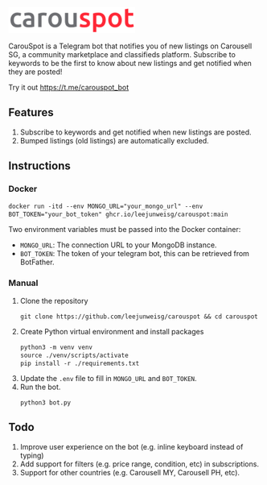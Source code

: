 <img src="./assets/logo-transparent.png" width="50%" height="50%" title="Logo" alt="Logo">

CarouSpot is a Telegram bot that notifies you of new listings on Carousell SG, a community marketplace and classifieds platform.
Subscribe to keywords to be the first to know about new listings and get notified when they are posted!

Try it out https://t.me/carouspot_bot

## Features
1. Subscribe to keywords and get notified when new listings are posted.
2. Bumped listings (old listings) are automatically excluded.

## Instructions
### Docker
```shell
docker run -itd --env MONGO_URL="your_mongo_url" --env BOT_TOKEN="your_bot_token" ghcr.io/leejunweisg/carouspot:main
```
Two environment variables must be passed into the Docker container:
- `MONGO_URL`: The connection URL to your MongoDB instance.
- `BOT_TOKEN`: The token of your telegram bot, this can be retrieved from BotFather.

### Manual
1. Clone the repository
    ```shell
    git clone https://github.com/leejunweisg/carouspot && cd carouspot
    ```
2. Create Python virtual environment and install packages
    ```shell
    python3 -m venv venv
    source ./venv/scripts/activate
    pip install -r ./requirements.txt
    ```
3. Update the `.env` file to fill in `MONGO_URL` and `BOT_TOKEN`.
4. Run the bot.
   ```shell
   python3 bot.py
   ```

## Todo
1. Improve user experience on the bot (e.g. inline keyboard instead of typing)
2. Add support for filters (e.g. price range, condition, etc) in subscriptions.
3. Support for other countries (e.g. Carousell MY, Carousell PH, etc).
